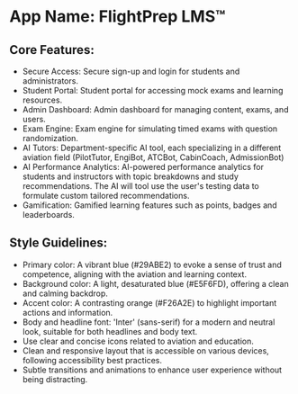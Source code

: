# **App Name**: FlightPrep LMS™

## Core Features:

- Secure Access: Secure sign-up and login for students and administrators.
- Student Portal: Student portal for accessing mock exams and learning resources.
- Admin Dashboard: Admin dashboard for managing content, exams, and users.
- Exam Engine: Exam engine for simulating timed exams with question randomization.
- AI Tutors: Department-specific AI tool, each specializing in a different aviation field (PilotTutor, EngiBot, ATCBot, CabinCoach, AdmissionBot)
- AI Performance Analytics: AI-powered performance analytics for students and instructors with topic breakdowns and study recommendations. The AI will tool use the user's testing data to formulate custom tailored recommendations.
- Gamification: Gamified learning features such as points, badges and leaderboards.

## Style Guidelines:

- Primary color: A vibrant blue (#29ABE2) to evoke a sense of trust and competence, aligning with the aviation and learning context.
- Background color: A light, desaturated blue (#E5F6FD), offering a clean and calming backdrop.
- Accent color: A contrasting orange (#F26A2E) to highlight important actions and information.
- Body and headline font: 'Inter' (sans-serif) for a modern and neutral look, suitable for both headlines and body text.
- Use clear and concise icons related to aviation and education.
- Clean and responsive layout that is accessible on various devices, following accessibility best practices.
- Subtle transitions and animations to enhance user experience without being distracting.